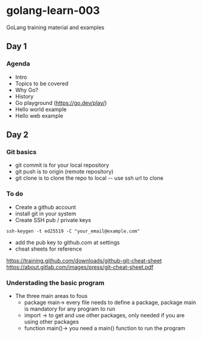 # golang-learn-003

GoLang training material and examples

## Day 1

### Agenda

- Intro
- Topics to be covered
- Why Go?
- History
- Go playground (https://go.dev/play/)
- Hello world example
- Hello web example

## Day 2

### Git basics

- git commit is for your local repository
- git push is to origin (remote repository)
- git clone is to clone the repo to local -- use ssh url to clone

### To do

- Create a github account
- install git in your system
- Create SSH pub / private keys

```ssh-keygen -t ed25519 -C "your_email@example.com"```

- add the pub key to github.com at settings
- cheat sheets for reference

https://training.github.com/downloads/github-git-cheat-sheet
https://about.gitlab.com/images/press/git-cheat-sheet.pdf

### Understading the basic program

- The three main areas to fous
  - package main-> every file needs to define a package, package main is mandatory for any program to run
  - import -> to get and use other packages, only needed if you are using other packages
  - function main()-> you need a main() function to run the program

